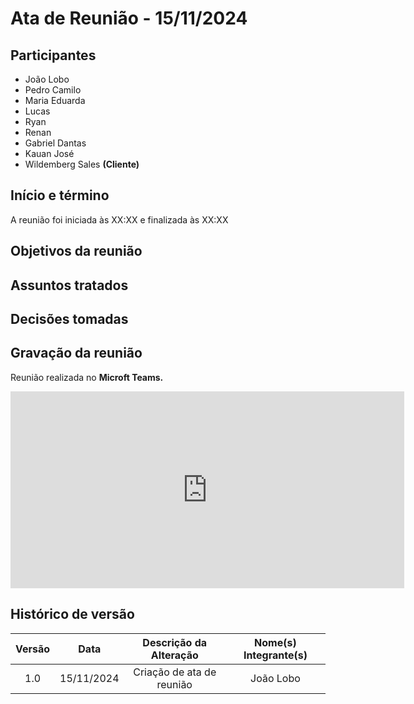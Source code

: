 # Ata de Reunião - 15/11/2024

## Participantes

- João Lobo
- Pedro Camilo
- Maria Eduarda
- Lucas
- Ryan
- Renan
- Gabriel Dantas
- Kauan José
- Wildemberg Sales **(Cliente)**

## Início e término

A reunião foi iniciada às XX:XX e finalizada às XX:XX

## Objetivos da reunião

## Assuntos tratados

## Decisões tomadas

## Gravação da reunião

Reunião realizada no **Microft Teams.**

<iframe width="630" height="315" src="https://www.youtube.com/watch?v=wQ7-g96wuYg" title="YouTube video player" frameborder="0" allow="accelerometer; autoplay; clipboard-write; encrypted-media; gyroscope; picture-in-picture; web-share" allowfullscreen></iframe>

## Histórico de versão

| Versão |    Data    |  Descrição da Alteração   | Nome(s) Integrante(s) |
| :----: | :--------: | :-----------------------: | :-------------------: |
|  1.0   | 15/11/2024 | Criação de ata de reunião |       João Lobo       |
